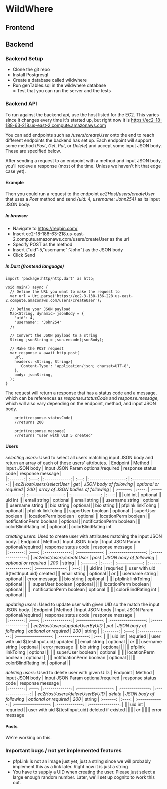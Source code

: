 # WildWhere

## Frontend

## Backend

### Backend Setup

- Clone the git repo  
- Install Postgresql  
- Create a database called wildwhere  
- Run genTables.sql in the wildwhere database  
= Test that you can run the server and the tests

### Backend API

To run against the backend api, use the host listed for the EC2. This varies since it changes every time it's started up, but right now it is https://ec2-18-188-63-218.us-east-2.compute.amazonaws.com

You can add endpoints such as _/users/createUser_ onto the end to reach different endpoints the backend has set up. Each endpoint will support some method (_Post_, _Get_, _Put_, or _Delete_) and accept some input JSON body. These are specified below.

After sending a request to an endpoint with a method and input JSON body, you'll recieve a response (most of the time. Unless we haven't hit that edge case yet).

#### Example

Then you could  run a request to the endpoint _ec2Host/users/createUser_ that uses a _Post_ method and send _{uid: 4, username: John254}_ as its input JSON body.

##### In browser

- Navigate to https://reqbin.com/  
- Insert ec2-18-188-63-218.us-east-2.compute.amazonaws.com/users/createUser as the url
- Specify POST as the method
- Insert {"uid":5,"username":"John"} as the JSON body
- Click Send

##### In Dart (frontend language)
```
import 'package:http/http.dart' as http;

void main() async {
  // Define the URL you want to make the request to
  var url = Uri.parse('https://ec2-3-138-136-228.us-east-2.compute.amazonaws.com/users/createUser');

  // Define your JSON payload
  Map<String, dynamic> jsonBody = {
    'uid': 4,
    'username': 'John254'
  };

  // Convert the JSON payload to a string
  String jsonString = json.encode(jsonBody);

  // Make the POST request
  var response = await http.post(
    url,
    headers: <String, String>{
      'Content-Type': 'application/json; charset=UTF-8',
    },
    body: jsonString,
  );
}
```

The request will return a response that has a status code and a message, which can be references as _response.statusCode_ and _response.message_, which will also vary depending on the endpoint, method, and input JSON body.

```
    print(response.statusCode) 
    //returns 200
    
    print(response.message) 
    //returns "user with UID 5 created"
```

#### Users

_selecting users_: Used to select all users matching input JSON body and return an array of each of those users' attributes.
| Endpoint | Method | Input JSON body | Input JSON Param optional/required | response status code | response message |  
| :-------: | :----: | :-------------: | :---: |  :------------------: | :---------------: |
| _ec2Host/users/selectUser_ | _get_ | _JSON body of following_ | _optional or required_ | _200_ | _array of JSON bodies of following_ |
| :-------: | :----: | :-------------: | :------------------: | :---------------: | :---: |
||| uid int | optional || uid int
||| email string | optional || email string
||| username string | optional || username string
||| bio string | optional || bio string
||| pfplink linkToImg | optional || pfplink linkToImg
||| superUser boolean | optional || superUser boolean
||| locationPerm boolean | optional || locationPerm boolean
||| notificationPerm boolean | optional || notificationPerm boolean
||| colorBlindRating int | optional || colorBlindRating int


_creating users_: Used to create user with attributes matching the input JSON body.
| Endpoint | Method | Input JSON body | Input JSON Param optional/required | response status code | response message |  
| :-------: | :----: | :-------------: | :-------------: | :------------------: | :---------------: |
| _ec2Host/users/createUser_ | _post_ | _JSON body of following_ | _optional or required_ | _200_ | string |
| :-------: | :----: | :-------------: | :------------------: | :---------------: | :---: |
||| uid int | requried || user with uid ${testInput.uid} created
||| email string | optional || _or_
||| username string | optional || error message
||| bio string | optional || 
||| pfplink linkToImg | optional || 
||| superUser boolean | optional || 
||| locationPerm boolean | optional || 
||| notificationPerm boolean | optional || 
||| colorBlindRating int | optional || 

_updating users_: Used to update user with given UID so the match the input JSON body.
| Endpoint | Method | Input JSON body | Input JSON Param optional/required | response status code | response message |  
| :-------: | :----: | :-------------: | :-------------: | :------------------: | :---------------: |
| _ec2Host/users/updateUserByUID_ | _put_ | _JSON body of following_ | _optional or required_ | _200_ | string |
| :-------: | :----: | :-------------: | :------------------: | :---------------: | :---: |
||| uid int | requried || user with uid ${testInput.uid} updated
||| email string | optional || _or_
||| username string | optional || error message
||| bio string | optional || 
||| pfplink linkToImg | optional || 
||| superUser boolean | optional || 
||| locationPerm boolean | optional || 
||| notificationPerm boolean | optional || 
||| colorBlindRating int | optional || 

_deleting users_: Used to delete user with given UID.
| Endpoint | Method | Input JSON body | Input JSON Param optional/required | response status code | response message |  
| :-------: | :----: | :-------------: | :------------------: | :---------------: | :---------------: |
| _ec2Host/users/deleteUserByUID_ | _delete_ | _JSON body of following_ | _optional or required_ | _200_ | string
| :-------: | :----: | :-------------: | :------------------: | :-------------: | :---------------: |
||| uid int | requried || user with uid ${testInput.uid} deleted if existed
|||||| _or_
|||||| error message



#### Posts

We're working on this.



### Important bugs / not yet implemented features
 - pfpLink is not an image just yet, just a string since we will probably implement this as a link later. Right now it is just a string
 - You have to supply a UID when creating the user. Please just select a large enough random number. Later, we'll set up cognito to work this out.
